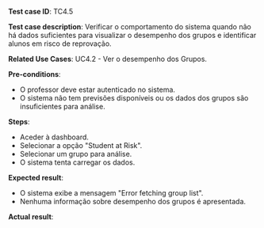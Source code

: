 **Test case ID**: TC4.5  

**Test case description**: Verificar o comportamento do sistema quando não há dados suficientes para visualizar o desempenho dos grupos e identificar alunos em risco de reprovação.  

**Related Use Cases**: UC4.2 - Ver o desempenho dos Grupos.  

**Pre-conditions**:  
- O professor deve estar autenticado no sistema.  
- O sistema não tem previsões disponíveis ou os dados dos grupos são insuficientes para análise.  

**Steps**:  
- Aceder à dashboard.  
- Selecionar a opção "Student at Risk".  
- Selecionar um grupo para análise.  
- O sistema tenta carregar os dados.  

**Expected result**:  
- O sistema exibe a mensagem "Error fetching group list". 
- Nenhuma informação sobre desempenho dos grupos é apresentada.  

**Actual result**:
